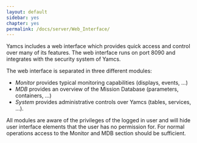 ```yaml
---
layout: default
sidebar: yes
chapter: yes
permalink: /docs/server/Web_Interface/
---
```


Yamcs includes a web interface which provides quick access and control over many of its features. The web interface runs on port 8090 and integrates with the security system of Yamcs.

The web interface is separated in three different modules:

* *Monitor* provides typical monitoring capabilities (displays, events, ...)
* *MDB* provides an overview of the Mission Database (parameters, containers, ...)
* *System* provides administrative controls over Yamcs (tables, services, ...).

All modules are aware of the privileges of the logged in user and will hide user interface elements that the user has no permission for. For normal operations access to the Monitor and MDB section should be sufficient.

